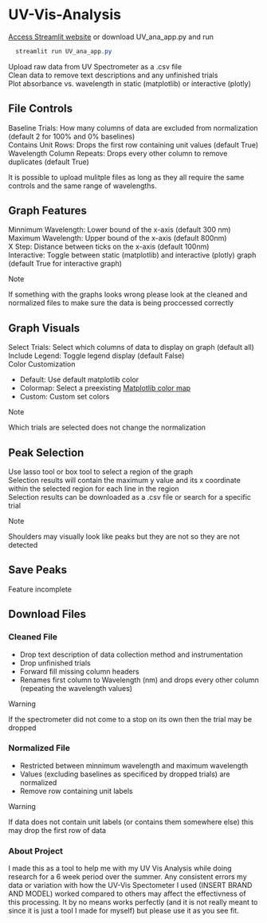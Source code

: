 # UV-Vis-Analysis
[Access Streamlit website](https://uv-vis-analysis-uuozfjbh5atnrzf6lzvzla.streamlit.app/)
or download UV_ana_app.py and run 
```powershell
  streamlit run UV_ana_app.py
```

Upload raw data from UV Spectrometer as a .csv file <br> 
Clean data to remove text descriptions and any unfinished trials <br> 
Plot absorbance vs. wavelength in static (matplotlib) or interactive (plotly) 

## File Controls
Baseline Trials: How many columns of data are excluded from normalization (default 2 for 100% and 0% baselines) <br> 
Contains Unit Rows: Drops the first row containing unit values (default True)<br> 
Wavelength Column Repeats: Drops every other column to remove duplicates (default True) <br> 

It is possible to upload mulitple files as long as they all require the same controls and the same range of wavelengths. 

## Graph Features
Minnimum Wavelength: Lower bound of the x-axis (default 300 nm) <br> 
Maximum Wavelength: Upper bound of the x-axis  (default 800nm) <br> 
X Step: Distance between ticks on the x-axis  (default 100nm)<br> 
Interactive: Toggle between static (matplotlib) and interactive (plotly) graph (default True for interactive graph)

> [!NOTE]
> If something with the graphs looks wrong please look at the cleaned and normalized files to make sure the data is being proccessed correctly

## Graph Visuals
Select Trials: Select which columns of data to display on graph (default all) <br>
Include Legend: Toggle legend display (default False) <br> 
Color Customization
- Default: Use default matplotlib color 
- Colormap: Select a preexisting [Matplotlib color map](https://matplotlib.org/stable/users/explain/colors/colormaps.html) 
- Custom: Custom set colors 

> [!NOTE]
> Which trials are selected does not change the normalization

## Peak Selection
Use lasso tool or box tool to select a region of the graph <br> 
Selection results will contain the maximum y value and its x coordinate within the selected region for each line in the region <br> 
Selection results can be downloaded as a .csv file or search for a specific trial

>[!NOTE]
> Shoulders may visually look like peaks but they are not so they are not detected

## Save Peaks
Feature incomplete

## Download Files
### Cleaned File
- Drop text description of data collection method and instrumentation
- Drop unfinished trials 
- Forward fill missing column headers
- Renames first column to Wavelength (nm) and drops every other column (repeating the wavelength values) 

> [!WARNING]
> If the spectrometer did not come to a stop on its own then the trial may be dropped

### Normalized File
- Restricted between minnimum wavelength and maximum wavelength
- Values (excluding baselines as specificed by dropped trials) are normalized 
- Remove row containing unit labels 

> [!WARNING]
> If data does not contain unit labels (or contains them somewhere else) this may drop the first row of data

### About Project
I made this as a tool to help me with my UV Vis Analysis while doing research for a 6 week period over the summer. Any consistent errors my data or variation with how the UV-Vis Spectometer I used (INSERT BRAND AND MODEL) worked compared to others may affect the effectivness of this processing. It by no means works perfectly (and it is not really meant to since it is just a tool I made for myself) but please use it as you see fit. 



